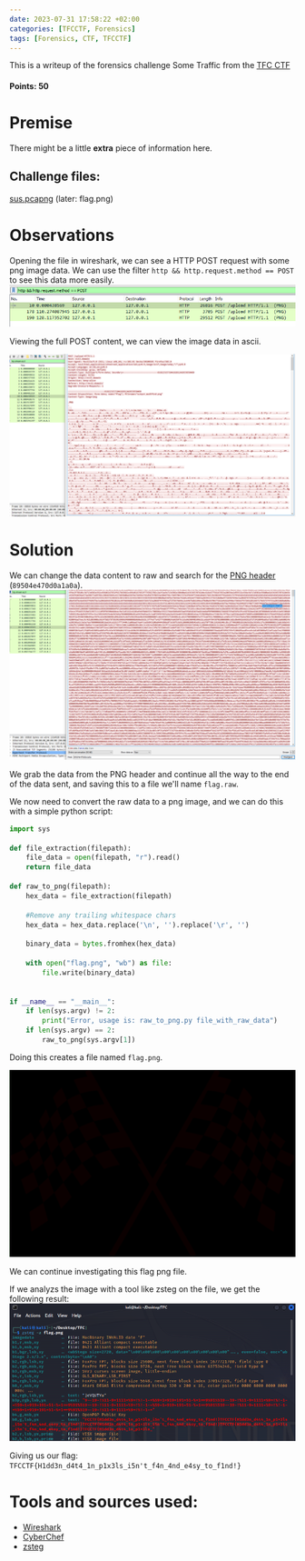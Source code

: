 ```yaml
---
date: 2023-07-31 17:58:22 +02:00
categories: [TFCCTF, Forensics]
tags: [Forensics, CTF, TFCCTF]
---
```

This is a writeup of the forensics challenge Some Traffic from the [TFC CTF](https://ctf.thefewchosen.com) 
#### Points: 50
# Premise
There might be a little **extra** piece of information here.


## Challenge files:

[sus.pcapng](https://drive.google.com/file/d/1YDtMUdKeNbv6QAIknzJdu9eMi6fvG3J7/view?usp=sharing)
(later: flag.png)

# Observations
Opening the file in wireshark, we can see a HTTP POST request with some png image data. 
We can use the filter `http && http.request.method == POST` to see this data more easily.
![filtered wshark](/assets/images/TFCCTF/sometraffic/filtered_wshark.png)

Viewing the full POST content, we can view the image data in ascii.

![image data](/assets/images/TFCCTF/sometraffic/ascii_png_package_data.png)
# Solution
We can change the data content to raw and search for the [PNG header](https://docs.fileformat.com/image/png/) (`89504e470d0a1a0a`).
![wshark raw img data](/assets/images/TFCCTF/sometraffic/raw_img_data.png)

We grab the data from the PNG header and continue all the way to the end of the data sent, and saving this to a file we'll name `flag.raw`.

We now need to convert the raw data to a png image, and we can do this with a simple python script:
```python
import sys

def file_extraction(filepath):
    file_data = open(filepath, "r").read()
    return file_data

def raw_to_png(filepath):
    hex_data = file_extraction(filepath)

    #Remove any trailing whitespace chars
    hex_data = hex_data.replace('\n', '').replace('\r', '')

    binary_data = bytes.fromhex(hex_data)

    with open("flag.png", "wb") as file:
        file.write(binary_data)
    
    
if __name__ == "__main__":
    if len(sys.argv) != 2:
        print("Error, usage is: raw_to_png.py file_with_raw_data")
    if len(sys.argv) == 2:
        raw_to_png(sys.argv[1])
```

Doing this creates a file named `flag.png`.

![flag_png](/assets/images/TFCCTF/sometraffic/flag.png)

We can continue investigating this flag png file.

If we analyzs the image with a tool like zsteg on the file, we get the following result:
![flag_png](/assets/images/TFCCTF/sometraffic/zsteg_flag.png)

Giving us our flag: `TFCCTF{H1dd3n_d4t4_1n_p1x3ls_i5n't_f4n_4nd_e4sy_to_f1nd!}`

# Tools and sources used:
 - [Wireshark](https://www.wireshark.org/)
 - [CyberChef](https://gchq.github.io/CyberChef)
 - [zsteg](https://github.com/zed-0xff/zsteg)
